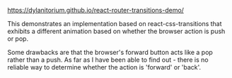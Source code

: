https://dylanitorium.github.io/react-router-transitions-demo/

This demonstrates an implementation based on react-css-transitions that exhibits a different animation based on whether the browser action is push or pop. 

Some drawbacks are that the browser's forward button acts like a pop rather than a push. As far as I have been able to find out - there is no reliable way to determine whether the action is 'forward' or 'back'.
